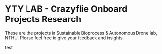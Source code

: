# YTY LAB - Crazyflie Onboard Projects Research

These are the projects in Sustainable Bioprocess & Autonomous Drone lab, NTHU. Please feel free to give your feedback and insights.

test
